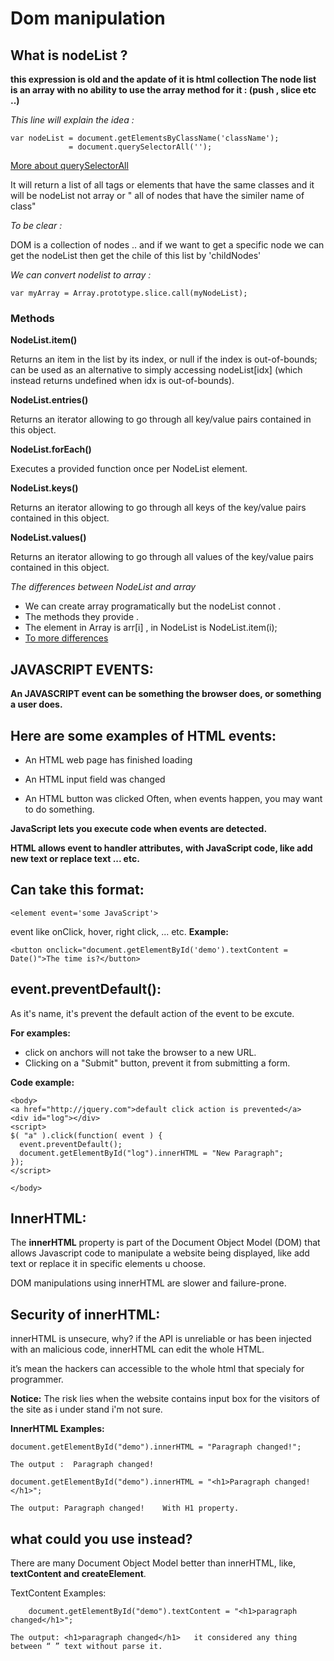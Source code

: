 # Dom manipulation

## What is nodeList ?

**this expression is old
and the apdate of it is html collection
The node list is an array with no ability to use the array method for it : (push , slice etc ..)**

_This line will explain the idea :_

```
var nodeList = document.getElementsByClassName('className');
             = document.querySelectorAll('');
```

[More about querySelectorAll](https://www.w3schools.com/jsref/met_document_queryselectorall.asp)

It will return a list of all tags or elements that have the same classes and it will be nodeList not array
or " all of nodes that have the similer name of class"

_To be clear :_

DOM is a collection of nodes .. and if we want to get a specific node we can get the nodeList then get the chile of this list by 'childNodes'

_We can convert nodelist to array :_

```
var myArray = Array.prototype.slice.call(myNodeList);
```

### Methods

**NodeList.item()**

Returns an item in the list by its index, or null if the index is out-of-bounds; can be used as an alternative to simply accessing nodeList[idx] (which instead returns undefined when idx is out-of-bounds).

**NodeList.entries()**

Returns an iterator
allowing to go through all key/value pairs contained in this object.

**NodeList.forEach()**

Executes a provided function once per NodeList element.

**NodeList.keys()**

Returns an iterator allowing to go through all keys of the key/value pairs contained in this object.

**NodeList.values()**

Returns an iterator allowing to go through all values of the key/value pairs contained in this object.

_The differences between NodeList and array_

* We can create array programatically but the nodeList connot .
* The methods they provide .
* The element in Array is arr[i] ,
  in NodeList is NodeList.item(i);
* [To more differences](https://toddmotto.com/a-comprehensive-dive-into-nodelists-arrays-converting-nodelists-and-understanding-the-dom/#browser-support)

## JAVASCRIPT EVENTS:

**An JAVASCRIPT event can be something the browser does, or something a user does.**

## Here are some examples of HTML events:

* An HTML web page has finished loading

* An HTML input field was changed
* An HTML button was clicked
  Often, when events happen, you may want to do something.

**JavaScript lets you execute code when events are detected.**

**HTML allows event to handler attributes, with JavaScript code, like add new text or replace text ... etc.**

## Can take this format:

```
<element event='some JavaScript'>
```

event like onClick, hover, right click, ... etc.
**Example:**

```
<button onclick="document.getElementById('demo').textContent = Date()">The time is?</button>
```

## event.preventDefault():

As it's name, it's prevent the default action of the event to be excute.

**For examples:**

* click on anchors will not take the browser to a new URL.
* Clicking on a "Submit" button, prevent it from submitting a form.

**Code example:**

```
<body>
<a href="http://jquery.com">default click action is prevented</a>
<div id="log"></div>
<script>
$( "a" ).click(function( event ) {
  event.preventDefault();
  document.getElementById("log").innerHTML = "New Paragraph";
});
</script>

</body>
```

## InnerHTML:

The **innerHTML** property is part of the Document Object Model (DOM) that allows Javascript code to manipulate a website being displayed, like add text or replace it in specific elements u choose.

DOM manipulations using innerHTML are slower and failure-prone.

## Security of innerHTML:

innerHTML is unsecure, why? if the API is unreliable or has been injected with an malicious code, innerHTML can edit the whole HTML.

it’s mean the hackers can accessible to the whole html that specialy for programmer.

**Notice:** The risk lies when the website contains input box for the visitors of the site as i under stand i'm not sure.

**InnerHTML Examples:**

```
document.getElementById("demo").innerHTML = "Paragraph changed!";

The output :  Paragraph changed!

document.getElementById("demo").innerHTML = "<h1>Paragraph changed!</h1>";

The output: Paragraph changed!    With H1 property.
```

## what could you use instead?

There are many Document Object Model better than innerHTML, like, **textContent and createElement**.

TextContent Examples:

```
    document.getElementById("demo").textContent = "<h1>paragraph changed</h1>";

The output: <h1>paragraph changed</h1>   it considered any thing between “ ” text without parse it.
```
